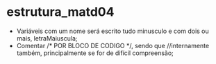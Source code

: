 estrutura_matd04
===============
- Variáveis com um nome será escrito tudo minusculo e com dois ou mais, letraMaiuscula;
- Comentar /* POR BLOCO DE CODIGO */, sendo que //internamente também, principalmente se for de difícil compreensão;
